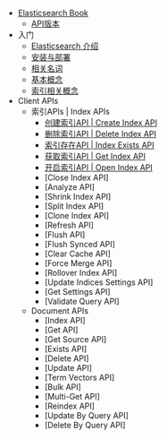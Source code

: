 <!-- docs/_sidebar.md -->

* [Elasticsearch Book](/)
  * [API版本](/version)
* 入门
  * [Elasticsearch 介绍](/notes/es_basic)
  * [安装与部署](/notes/es_setup)
  * [相关名词](/notes/es_noun)
  * [基本概念](/notes/es_contents)
  * [索引相关概念](/notes/index_contents)
* Client APIs
  * 索引APIs | Index APIs
    * [创建索引API | Create Index API](/apis/index/create_index)
    * [删除索引API | Delete Index API](/apis/index/delete_index)
    * [索引存在API | Index Exists API](/apis/index/index_exists)
    * [获取索引API | Get Index API](/apis/index/get_index)
    * [开启索引API | Open Index API](/apis/index/open_index)
    * [Close Index API]
    * [Analyze API]
    * [Shrink Index API]
    * [Split Index API]
    * [Clone Index API]
    * [Refresh API]
    * [Flush API]
    * [Flush Synced API]
    * [Clear Cache API]
    * [Force Merge API]
    * [Rollover Index API]
    * [Update Indices Settings API]
    * [Get Settings API]
    * [Validate Query API]
  * Document APIs
    * [Index API]
    * [Get API]
    * [Get Source API]
    * [Exists API]
    * [Delete API]
    * [Update API]
    * [Term Vectors API]
    * [Bulk API]
    * [Multi-Get API]
    * [Reindex API]
    * [Update By Query API]
    * [Delete By Query API]
